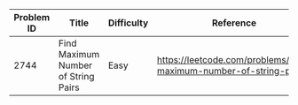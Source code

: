 | Problem ID | Title | Difficulty | Reference
| --- | --- | --- | ---
| 2744 | Find Maximum Number of String Pairs | Easy | https://leetcode.com/problems/find-maximum-number-of-string-pairs/
